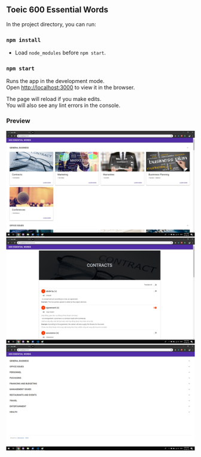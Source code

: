 ## Toeic 600 Essential Words

In the project directory, you can run:

### `npm install`

- Load `node_modules` before `npm start`.

### `npm start`

Runs the app in the development mode.<br>
Open [http://localhost:3000](http://localhost:3000) to view it in the browser.

The page will reload if you make edits.<br>
You will also see any lint errors in the console.

### Preview

<img src="https://raw.githubusercontent.com/nguyenquanghuy15091995/toeic-600-essential-words/master/previews/preview_01.jpg" alt="preview_1" />

<img src="https://raw.githubusercontent.com/nguyenquanghuy15091995/toeic-600-essential-words/master/previews/preview_02.jpg" alt="preview_2" />

<img src="https://raw.githubusercontent.com/nguyenquanghuy15091995/toeic-600-essential-words/master/previews/preview_03.jpg" alt="preview_3" />